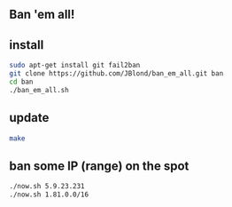 Ban 'em all!
--------------

install
-----------
```bash
sudo apt-get install git fail2ban
git clone https://github.com/JBlond/ban_em_all.git ban
cd ban
./ban_em_all.sh
```

update
-----------
```bash
make
```

ban some IP (range) on the spot
-----------
```bash
./now.sh 5.9.23.231
./now.sh 1.81.0.0/16
```
